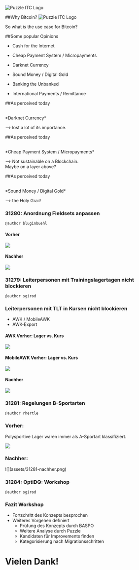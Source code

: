 
![Puzzle ITC Logo](lib/img/puzzle_tagline_bg_rgb.svg)
<!-- .slide: class="master01" -->

<!-- section -->
<!-- .slide: class="master02" -->

##Why Bitcoin?
![Puzzle ITC Logo](assets/Tweet21MillionBTC.png)

So what *is* the use case for Bitcoin?

<!-- slide -->
<!-- .slide: class="master02" -->

##Some popular Opinions
<!-- also historical ones --> 

* Cash for the Internet
<!-- Direct (no middlemen), fast, more or less anonymous -->
* Cheap Payment System / Micropayments
<!-- Cheap because you cut out the middlemen, amongst other reasons -->
* Darknet Currency
<!-- Because of its anonymity, constant battle between privacy advocates and Blockchain analysis firms -->
* Sound Money / Digital Gold
<!-- Sound Money is all about scarcity, Bitcoin is the first example of absolute scarcity. Never more than 21 million BTC. -->
* Banking the Unbanked
<!-- Poor people who cannot get a Bank account CAN get a Bitcoin Wallet -->
* International Payments / Remittance
<!-- Payments across borders can get very expensive -->


<!-- slide -->
<!-- .slide: class="master02" -->

##As perceived today

<br />
*Darknet Currency*

--> lost a lot of its importance.

<!-- slide -->
<!-- .slide: class="master02" -->

##As perceived today

<br />
*Cheap Payment System / Micropayments*

--> Not sustainable on a Blockchain.<br />
Maybe on a layer above?

<!-- slide -->
<!-- .slide: class="master02" -->

##As perceived today

<br />
*Sound Money / Digital Gold*

--> the Holy Grail!


<!-- section -->
<!-- .slide: class="master03" -->

### 31280: Anordnung Fieldsets anpassen

```
@author bluginbuehl
```

<!-- slide -->
<!-- .slide: class="master04" -->

#### Vorher

![](assets/kursv121-alt.png)

<!-- slide -->
<!-- .slide: class="master04" -->

#### Nachher

![](assets/kursv121-new.png)

<!-- section -->
<!-- .slide: class="master03" -->

### 31279: Leiterpersonen mit Trainingslagertagen nicht blockieren

```
@author sgirod
```

<!-- slide -->
<!-- .slide: class="master04" -->

### Leiterpersonen mit TLT in Kursen nicht blockieren

* AWK / MobileAWK
* AWK-Export


<!-- slide -->
<!-- .slide: class="master04" -->

#### AWK Vorher: Lager vs. Kurs

![](assets/awk-vorher.png)

<!-- slide -->
<!-- .slide: class="master04" -->

#### MobileAWK Vorher: Lager vs. Kurs

![](assets/mAwk-vorher.png)

<!-- slide -->
<!-- .slide: class="master04" -->

#### Nachher

![](assets/awk-kurs-nacher.png)

<!-- section -->
<!-- .slide: class="master03" -->
### 31281: Regelungen B-Sportarten

```
@author rhertle
```

<!-- slide -->
<!-- .slide: class="master04" -->

### Vorher:
Polysportive Lager waren immer als A-Sportart klassifiziert.

![](assets/31281-vorher.png)

<!-- slide -->
<!-- .slide: class="master05" -->

### Nachher:

<div>![](assets/31281-nachher.png)</div>


<!-- section -->
<!-- .slide: class="master03" -->

### 31284: OptiDQ: Workshop 

```
@author sgirod
```

<!-- slide -->
<!-- .slide: class="master04" -->

### Fazit Workshop

* Fortschritt des Konzepts besprochen
* Weiteres Vorgehen definiert
    - Prüfung des Konzepts durch BASPO
    - Weitere Analyse durch Puzzle
    - Kandidaten für Improvements finden
    - Kategorisierung nach Migrationsschritten
     


<!-- section -->
<!-- .slide: class="master01" -->

# Vielen Dank!
